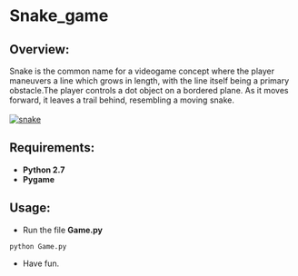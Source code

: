 # Snake_game

## Overview:
Snake is the common name for a videogame concept where the player maneuvers a line which grows in length, with the line itself being a primary obstacle.The player controls a dot object on a bordered plane. As it moves forward, it leaves a trail behind, resembling a moving snake.<br><br>
<a href="https://imgbb.com/"><img src="https://image.ibb.co/eaeigG/snake.png" alt="snake" border="0"></a>

## Requirements:
* <b> Python 2.7 </b><br>
* <b> Pygame </b>

## Usage:
* Run the file <b>Game.py</b>
```
python Game.py
```
* Have fun.
